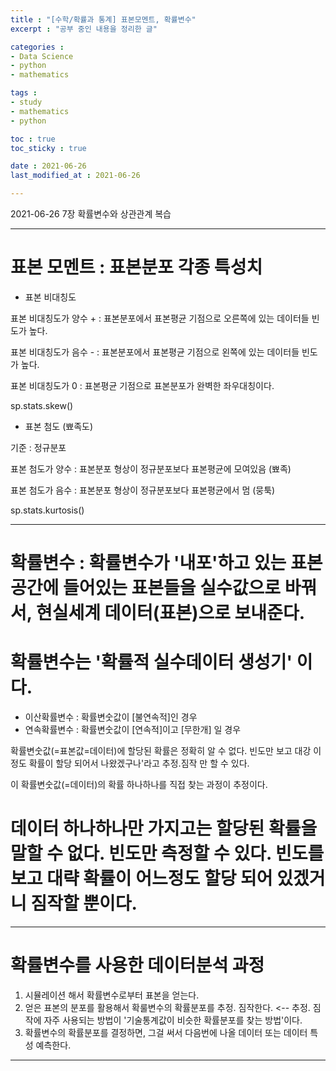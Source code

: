 ```yaml
---
title : "[수학/확률과 통계] 표본모멘트, 확률변수"
excerpt : "공부 중인 내용을 정리한 글"

categories : 
- Data Science
- python
- mathematics

tags : 
- study
- mathematics
- python

toc : true 
toc_sticky : true 

date : 2021-06-26
last_modified_at : 2021-06-26

---
```

2021-06-26 7장 확률변수와 상관관계 복습 

---

# 표본 모멘트 : 표본분포 각종 특성치 
- 표본 비대칭도 

표본 비대칭도가 양수 + : 표본분포에서 표본평균 기점으로 오른쪽에 있는 데이터들 빈도가 높다. 

표본 비대칭도가 음수 - : 표본분포에서 표본평균 기점으로 왼쪽에 있는 데이터들 빈도가 높다. 

표본 비대칭도가 0 : 표본평균 기점으로 표본분포가 완벽한 좌우대칭이다. 

sp.stats.skew()

- 표본 첨도 (뾰족도)

기준 : 정규분포 

표본 첨도가 양수 : 표본분포 형상이 정규분포보다 표본평균에 모여있음 (뾰족)

표본 첨도가 음수 : 표본분포 형상이 정규분포보다 표본평균에서 멈 (뭉툭)

sp.stats.kurtosis()


---
# 확률변수 : 확률변수가 '내포'하고 있는 표본공간에 들어있는 표본들을 실수값으로 바꿔서, 현실세계 데이터(표본)으로 보내준다. 
# 확률변수는 '확률적 실수데이터 생성기' 이다. 

- 이산확률변수 : 확률변숫값이 [불연속적]인 경우 
- 연속확률변수 : 확률변숫값이 [연속적]이고 [무한개] 일 경우 

확률변숫값(=표본값=데이터)에 할당된 확률은 정확히 알 수 없다. 빈도만 보고 대강 이정도 확률이 할당 되어서 나왔겠구나'라고 추정.짐작 만 할 수 있다. 

이 확률변숫값(=데이터)의 확률 하나하나를 직접 찾는 과정이 추정이다. 

# 데이터 하나하나만 가지고는 할당된 확률을 말할 수 없다. 빈도만 측정할 수 있다. 빈도를 보고 대략 확률이 어느정도 할당 되어 있겠거니 짐작할 뿐이다. 


---
# 확률변수를 사용한 데이터분석 과정

1. 시뮬레이션 해서 확률변수로부터 표본을 얻는다. 
2. 얻은 표본의 분포를 활용해서 확룰변수의 확률분포를 추정. 짐작한다. <-- 추정. 짐작에 자주 사용되는 방법이 '기술통계값이 비슷한 확률분포를 찾는 방법'이다. 
3. 확률변수의 확률분포를 결정하면, 그걸 써서 다음번에 나올 데이터 또는 데이터 특성 예측한다. 

---








